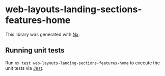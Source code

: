 # web-layouts-landing-sections-features-home

This library was generated with [Nx](https://nx.dev).

## Running unit tests

Run `nx test web-layouts-landing-sections-features-home` to execute the unit tests via [Jest](https://jestjs.io).
